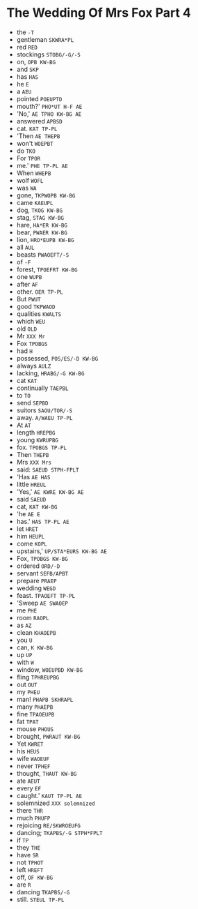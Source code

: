 # The Wedding Of Mrs Fox Part 4

* the `-T`
* gentleman `SKWRA*PL`
* red `RED`
* stockings `STOBG/-G/-S`
* on, `OPB KW-BG`
* and `SKP`
* has `HAS`
* he `E`
* a `AEU`
* pointed `POEUPTD`
* mouth?' `PHO*UT H-F AE`
* 'No,' `AE TPHO KW-BG AE`
* answered `APBSD`
* cat. `KAT TP-PL`
* 'Then `AE THEPB`
* won't `WOEPBT`
* do `TKO`
* For `TPOR`
* me.' `PHE TP-PL AE`
* When `WHEPB`
* wolf `WOFL`
* was `WA`
* gone, `TKPWOPB KW-BG`
* came `KAEUPL`
* dog, `TKOG KW-BG`
* stag, `STAG KW-BG`
* hare, `HA*ER KW-BG`
* bear, `PWAER KW-BG`
* lion, `HRO*EUPB KW-BG`
* all `AUL`
* beasts `PWAOEFT/-S`
* of `-F`
* forest, `TPOEFRT KW-BG`
* one `WUPB`
* after `AF`
* other. `OER TP-PL`
* But `PWUT`
* good `TKPWAOD`
* qualities `KWALTS`
* which `WEU`
* old `OLD`
* Mr `XXX Mr`
* Fox `TPOBGS`
* had `H`
* possessed, `POS/ES/-D KW-BG`
* always `AULZ`
* lacking, `HRABG/-G KW-BG`
* cat `KAT`
* continually `TAEPBL`
* to `TO`
* send `SEPBD`
* suitors `SAOU/TOR/-S`
* away. `A/WAEU TP-PL`
* At `AT`
* length `HREPBG`
* young `KWRUPBG`
* fox. `TPOBGS TP-PL`
* Then `THEPB`
* Mrs `XXX Mrs`
* said: `SAEUD STPH-FPLT`
* 'Has `AE HAS`
* little `HREUL`
* 'Yes,' `AE KWRE KW-BG AE`
* said `SAEUD`
* cat, `KAT KW-BG`
* 'he `AE E`
* has.' `HAS TP-PL AE`
* let `HRET`
* him `HEUPL`
* come `KOPL`
* upstairs,' `UP/STA*EURS KW-BG AE`
* Fox, `TPOBGS KW-BG`
* ordered `ORD/-D`
* servant `SEFB/APBT`
* prepare `PRAEP`
* wedding `WEGD`
* feast. `TPAOEFT TP-PL`
* 'Sweep `AE SWAOEP`
* me `PHE`
* room `RAOPL`
* as `AZ`
* clean `KHAOEPB`
* you `U`
* can, `K KW-BG`
* up `UP`
* with `W`
* window, `WOEUPBD KW-BG`
* fling `TPHREUPBG`
* out `OUT`
* my `PHEU`
* man! `PHAPB SKHRAPL`
* many `PHAEPB`
* fine `TPAOEUPB`
* fat `TPAT`
* mouse `PHOUS`
* brought, `PWRAUT KW-BG`
* Yet `KWRET`
* his `HEUS`
* wife `WAOEUF`
* never `TPHEF`
* thought, `THAUT KW-BG`
* ate `AEUT`
* every `EF`
* caught.' `KAUT TP-PL AE`
* solemnized `XXX solemnized`
* there `THR`
* much `PHUFP`
* rejoicing `RE/SKWROEUFG`
* dancing; `TKAPBS/-G STPH*FPLT`
* if `TP`
* they `THE`
* have `SR`
* not `TPHOT`
* left `HREFT`
* off, `OF KW-BG`
* are `R`
* dancing `TKAPBS/-G`
* still. `STEUL TP-PL`
